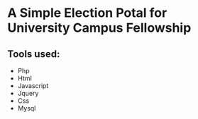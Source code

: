 # A Simple Election Potal for University Campus Fellowship

## Tools used:

- Php
- Html
- Javascript
- Jquery
- Css
- Mysql
